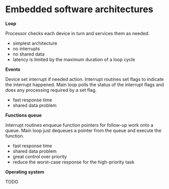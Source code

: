 # Embedded software architectures

**Loop**

Processor checks each device in turn and services them as needed.

- simplest architecture
- no interrupts
- no shared data
- latency is limited by the maximum duration of a loop cycle

**Events**

Device set interrupt if needed action. Interrupt routines set 
flags to indicate the interrupt happened. Main loop polls the 
status of the interrupt flags and does any processing
required by a set flag.

- fast response time
- shared data problem

**Functions queue**

Interrupt routines enqueue function pointers for follow-up work
onto a queue. Main loop just dequeues a pointer from the queue and
execute the function.

- fast response time
- shared data problem
- great control over priority
- reduce the worst-case response for the high-priority task

**Operating system**

TODO

